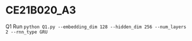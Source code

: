 # CE21B020_A3


Q1
Run ```python Q1.py --embedding_dim 128 --hidden_dim 256 --num_layers 2 --rnn_type GRU```

